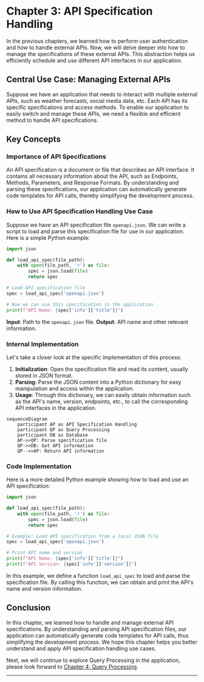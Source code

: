 # Chapter 3: API Specification Handling

In the previous chapters, we learned how to perform user authentication and how to handle external APIs. Now, we will delve deeper into how to manage the specifications of these external APIs. This abstraction helps us efficiently schedule and use different API interfaces in our application.

## Central Use Case: Managing External APIs

Suppose we have an application that needs to interact with multiple external APIs, such as weather forecasts, social media data, etc. Each API has its specific specifications and access methods. To enable our application to easily switch and manage these APIs, we need a flexible and efficient method to handle API specifications.

## Key Concepts

### Importance of API Specifications

An API specification is a document or file that describes an API interface. It contains all necessary information about the API, such as Endpoints, Methods, Parameters, and Response Formats. By understanding and parsing these specifications, our application can automatically generate code templates for API calls, thereby simplifying the development process.

### How to Use API Specification Handling Use Case

Suppose we have an API specification file `openapi.json`. We can write a script to load and parse this specification file for use in our application. Here is a simple Python example:

```python
import json

def load_api_spec(file_path):
    with open(file_path, 'r') as file:
        spec = json.load(file)
        return spec

# Load API specification file
spec = load_api_spec('openapi.json')

# Now we can use this specification in the application
print(f"API Name: {spec['info']['title']}")
```

**Input**: Path to the `openapi.json` file.
**Output**: API name and other relevant information.

### Internal Implementation

Let's take a closer look at the specific implementation of this process:

1.  **Initialization**: Open the specification file and read its content, usually stored in JSON format.
2.  **Parsing**: Parse the JSON content into a Python dictionary for easy manipulation and access within the application.
3.  **Usage**: Through this dictionary, we can easily obtain information such as the API's name, version, endpoints, etc., to call the corresponding API interfaces in the application.

```mermaid
sequenceDiagram
    participant AP as API Specification Handling
    participant QP as Query Processing
    participant DB as Database
    AP->>QP: Parse specification file
    QP->>DB: Get API information
    QP-->>AP: Return API information
```

### Code Implementation

Here is a more detailed Python example showing how to load and use an API specification:

```python
import json

def load_api_spec(file_path):
    with open(file_path, 'r') as file:
        spec = json.load(file)
        return spec

# Example: Load API specification from a local JSON file
spec = load_api_spec('openapi.json')

# Print API name and version
print(f"API Name: {spec['info']['title']}")
print(f"API Version: {spec['info']['version']}")
```

In this example, we define a function `load_api_spec` to load and parse the specification file. By calling this function, we can obtain and print the API's name and version information.

## Conclusion

In this chapter, we learned how to handle and manage external API specifications. By understanding and parsing API specification files, our application can automatically generate code templates for API calls, thus simplifying the development process. We hope this chapter helps you better understand and apply API specification handling use cases.

Next, we will continue to explore Query Processing in the application, please look forward to [Chapter 4: Query Processing](next_chapter_filename).

---